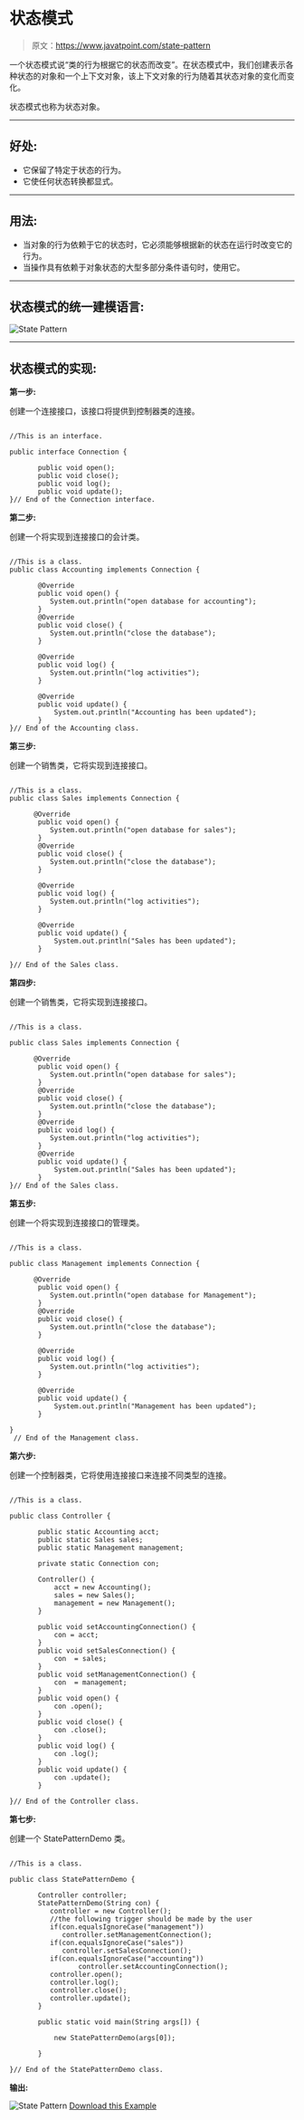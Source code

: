 # 状态模式

> 原文：<https://www.javatpoint.com/state-pattern>

一个状态模式说“类的行为根据它的状态而改变”。在状态模式中，我们创建表示各种状态的对象和一个上下文对象，该上下文对象的行为随着其状态对象的变化而变化。

状态模式也称为状态对象。

* * *

## 好处:

*   它保留了特定于状态的行为。
*   它使任何状态转换都显式。

* * *

## 用法:

*   当对象的行为依赖于它的状态时，它必须能够根据新的状态在运行时改变它的行为。
*   当操作具有依赖于对象状态的大型多部分条件语句时，使用它。

* * *

## 状态模式的统一建模语言:

![State Pattern](../img/b70bc68fa86f6ac5002c17ac41add584.png)

* * *

## 状态模式的实现:

**第一步:**

创建一个连接接口，该接口将提供到控制器类的连接。

```

//This is an interface.

public interface Connection {

	   public void open();
	   public void close();
	   public void log();
	   public void update();
}// End of the Connection interface.

```

**第二步:**

创建一个将实现到连接接口的会计类。

```

//This is a class.
public class Accounting implements Connection {

	   @Override
	   public void open() {
	      System.out.println("open database for accounting");
	   }
	   @Override
	   public void close() {
	      System.out.println("close the database");
	   }

	   @Override
	   public void log() {
	      System.out.println("log activities");
	   }

	   @Override
	   public void update() {
		   System.out.println("Accounting has been updated");
	   }
}// End of the Accounting class.

```

**第三步:**

创建一个销售类，它将实现到连接接口。

```

//This is a class.
public class Sales implements Connection {

	  @Override
	   public void open() {
	      System.out.println("open database for sales");
	   }
	   @Override
	   public void close() {
	      System.out.println("close the database");
	   }

	   @Override
	   public void log() {
	      System.out.println("log activities");
	   }

	   @Override
	   public void update() {
		   System.out.println("Sales has been updated");
	   }

}// End of the Sales class.

```

**第四步:**

创建一个销售类，它将实现到连接接口。

```

//This is a class.

public class Sales implements Connection {

	  @Override
	   public void open() {
	      System.out.println("open database for sales");
	   }
	   @Override
	   public void close() {
	      System.out.println("close the database");
	   } 
	   @Override
	   public void log() {
	      System.out.println("log activities");
	   }
	   @Override
	   public void update() {
		   System.out.println("Sales has been updated");
	   }
}// End of the Sales class.

```

**第五步:**

创建一个将实现到连接接口的管理类。

```

//This is a class.

public class Management implements Connection {

	  @Override
	   public void open() {
	      System.out.println("open database for Management");
	   }
	   @Override
	   public void close() {
	      System.out.println("close the database");
	   }

	   @Override
	   public void log() {
	      System.out.println("log activities");
	   }

	   @Override
	   public void update() {
		   System.out.println("Management has been updated");
	   }

}
 // End of the Management class.

```

**第六步:**

创建一个控制器类，它将使用连接接口来连接不同类型的连接。

```

//This is a class.

public class Controller {

	   public static Accounting acct;
	   public static Sales sales;
	   public static Management management;

	   private static Connection con;

	   Controller() {
	       acct = new Accounting();
	       sales = new Sales();
	       management = new Management();
	   }

	   public void setAccountingConnection() {
	       con = acct;
	   }
	   public void setSalesConnection() {
		   con  = sales;
	   }
	   public void setManagementConnection() {
		   con  = management;
	   }
	   public void open() {
		   con .open();
	   }
	   public void close() {
		   con .close();
	   }
	   public void log() {
		   con .log();
	   }
	   public void update() {
		   con .update();
	   }

}// End of the Controller class.

```

**第七步:**

创建一个 StatePatternDemo 类。

```

//This is a class.

public class StatePatternDemo {

	   Controller controller;
	   StatePatternDemo(String con) {
	      controller = new Controller();
		  //the following trigger should be made by the user
	      if(con.equalsIgnoreCase("management"))
		     controller.setManagementConnection();
	      if(con.equalsIgnoreCase("sales"))
		     controller.setSalesConnection();
	      if(con.equalsIgnoreCase("accounting"))
	             controller.setAccountingConnection();
	      controller.open();
	      controller.log();
	      controller.close();
	      controller.update();
	   }

	   public static void main(String args[]) {

		   new StatePatternDemo(args[0]);

	   }

}// End of the StatePatternDemo class.

```

**输出:**

![State Pattern](../img/cc53ed7ae5203f0b8dd13828519fe91e.png)
[Download this Example](designpattern/designpatternexample/StatePattern.zip)
